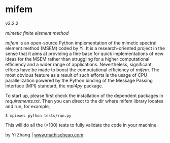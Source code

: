 # mifem

v3.2.2

*mimetic finite element method*

*mifem* is an open-source Python implementation of the mimetic spectral element method
(MSEM) coded by Yi. It is a research-oriented project in the sense that it aims at providing a fine base for quick
implementations of new ideas for the MSEM rather than struggling for a higher computational efficiency and a wider range of 
applications.
Nevertheless, significant efforts have be made to boost the computational efficiency of *mifem*.
The most obvious feature as a result of such efforts is the usage of CPU parallelization powered by the Python binding of the
Message Passing Interface (MPI) standard, the *mpi4py* package.


To start up, please first check the installation of the dependent packages in *requirements.txt*. 
Then you can direct to the dir where mifem library locates and run, for example,
```
$ mpiexec python tests/run.py
```
This will do all the (>100) tests to fully validate the code in your machine.


by Yi Zhang | www.mathischeap.com